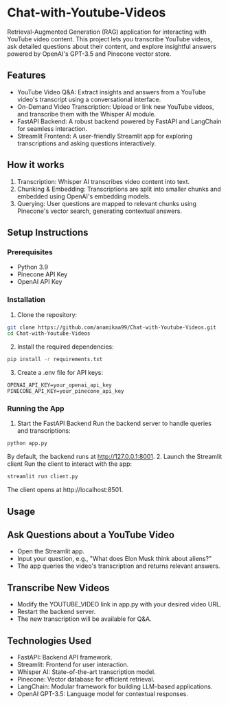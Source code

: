 # Chat-with-Youtube-Videos

Retrieval-Augmented Generation (RAG) application for interacting with YouTube video content. This project lets you transcribe YouTube videos, ask detailed questions about their content, and explore insightful answers powered by OpenAI's GPT-3.5 and Pinecone vector store.


## Features
- YouTube Video Q&A: Extract insights and answers from a YouTube video's transcript using a conversational interface.
- On-Demand Video Transcription: Upload or link new YouTube videos, and transcribe them with the Whisper AI module.
- FastAPI Backend: A robust backend powered by FastAPI and LangChain for seamless interaction.
- Streamlit Frontend: A user-friendly Streamlit app for exploring transcriptions and asking questions interactively.

## How it works
1. Transcription: Whisper AI transcribes video content into text.
2. Chunking & Embedding: Transcriptions are split into smaller chunks and embedded using OpenAI's embedding models.
3. Querying: User questions are mapped to relevant chunks using Pinecone's vector search, generating contextual answers.

## Setup Instructions
### Prerequisites
- Python 3.9 
- Pinecone API Key
- OpenAI API Key
### Installation
1. Clone the repository:
 ```bash
git clone https://github.com/anamikaa99/Chat-with-Youtube-Videos.git
cd Chat-with-Youtube-Videos
```
2. Install the required dependencies:
```bash
pip install -r requirements.txt
```
3. Create a .env file for API keys:
```plaintext
OPENAI_API_KEY=your_openai_api_key
PINECONE_API_KEY=your_pinecone_api_key
```
### Running the App
1. Start the FastAPI Backend
Run the backend server to handle queries and transcriptions:
```bash
python app.py
```
By default, the backend runs at http://127.0.0.1:8001.
2. Launch the Streamlit client
Run the client to interact with the app:
```bash
streamlit run client.py
```
The client opens at http://localhost:8501.

## Usage
## Ask Questions about a YouTube Video
- Open the Streamlit app.
- Input your question, e.g., "What does Elon Musk think about aliens?"
- The app queries the video's transcription and returns relevant answers.
## Transcribe New Videos
- Modify the YOUTUBE_VIDEO link in app.py with your desired video URL.
- Restart the backend server.
- The new transcription will be available for Q&A.

## Technologies Used
- FastAPI: Backend API framework.
- Streamlit: Frontend for user interaction.
- Whisper AI: State-of-the-art transcription model.
- Pinecone: Vector database for efficient retrieval.
- LangChain: Modular framework for building LLM-based applications.
- OpenAI GPT-3.5: Language model for contextual responses.

